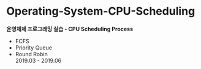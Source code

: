 # Operating-System-CPU-Scheduling

  <strong> 운영체제 프로그래밍 실습 - CPU Scheduling Process </strong><br>
  - FCFS<br>
  - Priority Queue<br>
  - Round Robin<br>
  2019.03 - 2019.06
